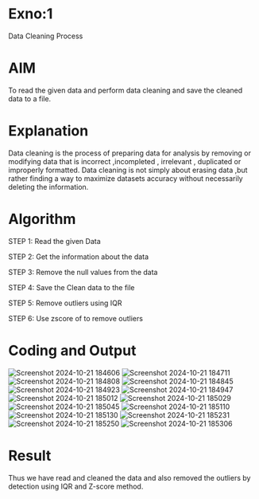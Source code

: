 # Exno:1
Data Cleaning Process

# AIM
To read the given data and perform data cleaning and save the cleaned data to a file.

# Explanation
Data cleaning is the process of preparing data for analysis by removing or modifying data that is incorrect ,incompleted , irrelevant , duplicated or improperly formatted. Data cleaning is not simply about erasing data ,but rather finding a way to maximize datasets accuracy without necessarily deleting the information.

# Algorithm
STEP 1: Read the given Data

STEP 2: Get the information about the data

STEP 3: Remove the null values from the data

STEP 4: Save the Clean data to the file

STEP 5: Remove outliers using IQR

STEP 6: Use zscore of to remove outliers

# Coding and Output
![Screenshot 2024-10-21 184606](https://github.com/user-attachments/assets/405075c6-0d01-481d-9c04-cf8757ddff45)
![Screenshot 2024-10-21 184711](https://github.com/user-attachments/assets/e8456bc0-a33c-42e4-aa4e-e0759bccad1c)
![Screenshot 2024-10-21 184808](https://github.com/user-attachments/assets/7382fde4-0c67-4ef2-a057-fb9c26008748)
![Screenshot 2024-10-21 184845](https://github.com/user-attachments/assets/845eaaf0-d2ee-4c74-a3e6-6821ffe16d5a)
![Screenshot 2024-10-21 184923](https://github.com/user-attachments/assets/b828611a-c4e5-443b-be7a-de1cb9cf7aa0)
![Screenshot 2024-10-21 184947](https://github.com/user-attachments/assets/fb72f7fe-09f1-4eb9-9aeb-83b2a4b5c2f7)
![Screenshot 2024-10-21 185012](https://github.com/user-attachments/assets/e4203d2e-344a-4ada-a5d7-2426e62c2eae)
![Screenshot 2024-10-21 185029](https://github.com/user-attachments/assets/e315f1c6-fd05-42d7-be39-4ce937ec7104)
![Screenshot 2024-10-21 185045](https://github.com/user-attachments/assets/7862b062-b7cd-41b6-8738-80b0dcfdc142)
![Screenshot 2024-10-21 185110](https://github.com/user-attachments/assets/b7c64ece-8cf0-4bb4-8609-a286decc5b34)
![Screenshot 2024-10-21 185130](https://github.com/user-attachments/assets/1f003072-9ec0-40fa-8902-433e410bc8b0)
![Screenshot 2024-10-21 185231](https://github.com/user-attachments/assets/09294282-5844-4583-8a62-631fc5caa834)
![Screenshot 2024-10-21 185250](https://github.com/user-attachments/assets/18966749-b3f6-441b-abd0-cc9772f4e7bb)
![Screenshot 2024-10-21 185306](https://github.com/user-attachments/assets/5b2201a1-6aa2-474f-b491-3e4ec6925e3c)


# Result
Thus we have read and cleaned the data and also removed the outliers by detection using IQR and Z-score method.
